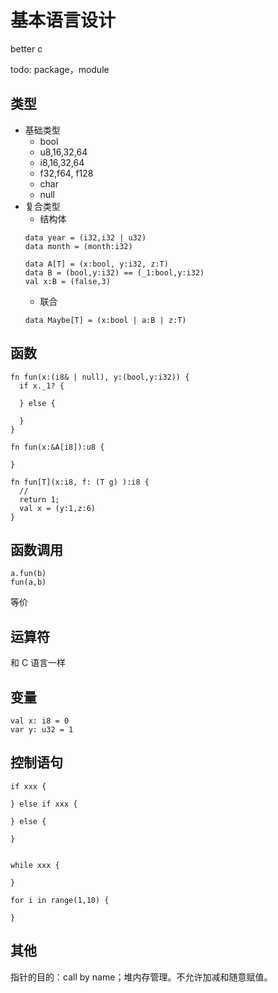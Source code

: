 # 基本语言设计

better c

todo: package，module

## 类型

- 基础类型
  - bool
  - u8,16,32,64
  - i8,16,32,64
  - f32,f64, f128
  - char
  - null
- 复合类型
  - 结构体
  ```
  data year = (i32,i32 | u32)
  data month = (month:i32)

  data A[T] = (x:bool, y:i32, z:T)
  data B = (bool,y:i32) == (_1:bool,y:i32)
  val x:B = (false,3)
  ```
  - 联合
  ```
  data Maybe[T] = (x:bool | a:B | z:T)
  ```


## 函数

```
fn fun(x:(i8& | null), y:(bool,y:i32)) {
  if x._1? {
    
  } else {

  }
}

fn fun(x:&A[i8]):u8 {

}

fn fun[T](x:i8, f: (T g) ):i8 {
  //
  return 1;
  val x = (y:1,z:6)
}
```

## 函数调用

```
a.fun(b)
fun(a,b)
```
等价

## 运算符

和 C 语言一样

## 变量
```
val x: i8 = 0
var y: u32 = 1
```

## 控制语句
```
if xxx {

} else if xxx {

} else {

}


while xxx {

}

for i in range(1,10) {

}
```

## 其他

指针的目的：call by name；堆内存管理。不允许加减和随意赋值。